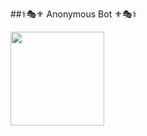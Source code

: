 ##⚕️🎭⚜️ Anonymous Bot ⚜️🎭⚕️


<div align="left"><a href="https://dashboard.heroku.com/new?template=https://github.com/DARKCRIME1/Anonymous-Lovers-Bot.git"><img src="https://i.ibb.co/WPRfjrZ/c6eb7d6b6606.png" width="150" ></a></div>
